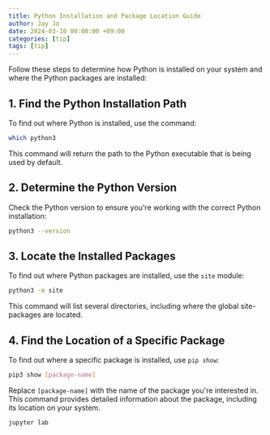 ```yaml
---
title: Python Installation and Package Location Guide
author: Jay Jo
date: 2024-03-10 00:00:00 +09:00
categories: [tip]
tags: [tip]
---
```


Follow these steps to determine how Python is installed on your system and where the Python packages are installed:

## 1. Find the Python Installation Path

To find out where Python is installed, use the command:

```bash
which python3
```

This command will return the path to the Python executable that is being used by default.

## 2. Determine the Python Version

Check the Python version to ensure you're working with the correct Python installation:

```bash
python3 --version
```

## 3. Locate the Installed Packages

To find out where Python packages are installed, use the `site` module:

```bash
python3 -m site
```

This command will list several directories, including where the global site-packages are located.

## 4. Find the Location of a Specific Package

To find out where a specific package is installed, use `pip show`:

```bash
pip3 show [package-name]
```

Replace `[package-name]` with the name of the package you're interested in. This command provides detailed information about the package, including its location on your system.


```
jupyter lab
```